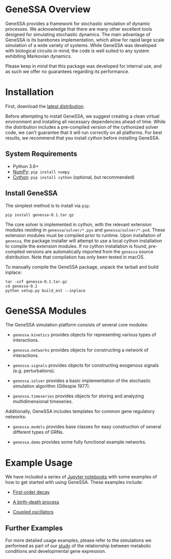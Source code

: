 
GeneSSA Overview
================

GeneSSA provides a framework for stochastic simulation of dynamic processes. We acknowledge that there are many other excellent tools designed for simulating stochastic dynamics. The main advantage of GeneSSA is its barebones implementation, which allow for rapid large scale simulation of a wide variety of systems. While GeneSSA was developed with biological circuits in mind; the code is well suited to any system exhibiting Markovian dynamics.

Please keep in mind that this package was developed for internal use, and as such we offer no guarantees regarding its performance.


Installation
============

First, download the [latest distribution](https://github.com/sebastianbernasek/genessa/archive/0.1.tar.gz).

Before attempting to install GeneSSA, we suggest creating a clean virtual environment and installing all necessary dependencies ahead of time. While the distribution includes a pre-compiled version of the cythonized solver code, we can't guarantee that it will run correctly on all platforms. For best results, we recommend that you install cython before installing GeneSSA.


System Requirements
-------------------

 - Python 3.6+
 - [NumPy](https://www.scipy.org/): ``pip install numpy``
 - [Cython](http://cython.org/): ``pip install cython`` (optional, but recommended)


Install GeneSSA
---------------

The simplest method is to install via ``pip``:

    pip install genessa-0.1.tar.gz

The core solver is implemented in cython, with the relevant extension modules residing in ``genessa/solver/*.pyx`` and ``genessa/solver/*.pxd``. These extension modules must be compiled prior to runtime. Upon installation of ``genessa``, the package installer will attempt to use a local cython installation to compile the extension modules. If no cython installation is found, pre-compiled versions are automatically imported from the ``genessa`` source distribution. Note that compilation has only been tested in macOS.

To manually compile the GeneSSA package, unpack the tarball and build inplace:

    tar -xzf genessa-0.1.tar.gz
    cd genessa-0.1
    python setup.py build_ext --inplace



GeneSSA Modules
===============

The GeneSSA simulation platform consists of several core modules:

  * ``genessa.kinetics`` provides objects for representing various types of interactions.

  * ``genessa.networks`` provides objects for constructing a network of interactions.

  * ``genessa.signals`` provides objects for constructing exogenous signals (e.g. perturbations).

  * ``genessa.solver`` provides a basic implementation of the stochastic simulation algorithm (Gillespie 1977).

  * ``genessa.timeseries`` provides objects for storing and analyzing multidimensional timeseries.

Additionally, GeneSSA includes templates for common gene regulatory networks:

  * ``genessa.models`` provides base classes for easy construction of several different types of GRNs.

  * ``genessa.demo`` provides some fully functional example networks.



Example Usage
=============

We have included a series of [Jupyter notebooks](https://github.com/sebastianbernasek/genessa/tree/master/notebooks) with some examples of how to get started with using GeneSSA. These examples include:

  * [First-order decay](https://github.com/sebastianbernasek/genessa/tree/master/notebooks/first_order_decay.ipynb)

  * [A birth-death process](https://github.com/sebastianbernasek/genessa/tree/master/notebooks/birth_death_process.ipynb)

  * [Coupled oscillators](https://github.com/sebastianbernasek/genessa/tree/master/notebooks/oscillators.ipynb)


Further Examples
----------------

For more detailed usage examples, please refer to the simulations we performed as part of our [study](https://github.com/sebastianbernasek/gram) of the relationship between metabolic conditions and developmental gene expression.
